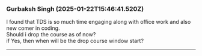 ### Gurbaksh Singh (2025-01-22T15:46:41.520Z)

I found that TDS is so much time engaging along with office work and also new
comer in coding.  
Should i drop the course as of now?  
if Yes, then when will be the drop course window start?


---
